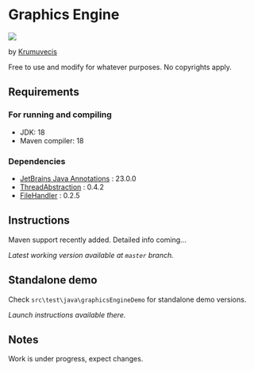 # Graphics Engine

[![](https://jitpack.io/v/KruMF/GraphicsEngine.svg)](https://jitpack.io/#KruMF/GraphicsEngine)

by [Krumuvecis](https://github.com/Krumuvecis)

Free to use and modify for whatever purposes. No copyrights apply.


## Requirements

### For running and compiling

* JDK: 18
* Maven compiler: 18

### Dependencies

* [JetBrains Java Annotations](https://mvnrepository.com/artifact/org.jetbrains/annotations) : 23.0.0
* [ThreadAbstraction](https://github.com/KruMF/ThreadAbstraction) : 0.4.2
* [FileHandler](https://github.com/KruMF/FileHandler) : 0.2.5


## Instructions

Maven support recently added. Detailed info coming...

*Latest working version available at `master` branch.*


## Standalone demo

Check `src\test\java\graphicsEngineDemo` for standalone demo versions.

*Launch instructions available there.*


## Notes

Work is under progress, expect changes.